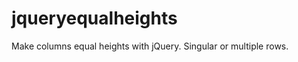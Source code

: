 jqueryequalheights
==================

Make columns equal heights with jQuery. Singular or multiple rows.

